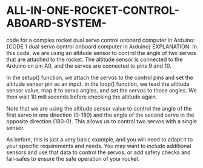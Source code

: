# ALL-IN-ONE-ROCKET-CONTROL-ABOARD-SYSTEM-

code for a complex rocket dual servo control onboard computer in Arduino:{CODE 1 dual servo control onboard computer in Arduino}
EXPLANATION: In this code, we are using an altitude sensor to control the angle of two servos that are attached to the rocket. The altitude sensor is connected to the Arduino on pin A0, and the servos are connected to pins 9 and 10.

In the setup() function, we attach the servos to the control pins and set the altitude sensor pin as an input. In the loop() function, we read the altitude sensor value, map it to servo angles, and set the servos to those angles. We then wait 10 milliseconds before checking the altitude again.

Note that we are using the altitude sensor value to control the angle of the first servo in one direction (0-180) and the angle of the second servo in the opposite direction (180-0). This allows us to control two servos with a single sensor.

As before, this is just a very basic example, and you will need to adapt it to your specific requirements and needs. You may want to include additional sensors and use that data to control the servos, or add safety checks and fail-safes to ensure the safe operation of your rocket.

